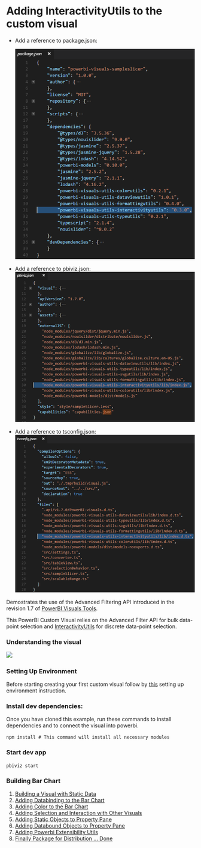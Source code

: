 # Adding InteractivityUtils to the custom visual

- Add a reference to package.json:

  ![](/doc/images/interactivity-utils-in-package.json.PNG)

- Add a reference to pbiviz.json:
  ![](/doc/images/interactivity-utils-in-pbiviz.json.PNG)

- Add a reference to tsconfig.json:
  ![](/doc/images/interactivity-utils-in-tsconfig.json.PNG)



Demostrates the use of the Advanced Filtering API introduced in the revision 1.7 of [PowerBI Visuals Tools](https://github.com/Microsoft/PowerBI-visuals-tools). 

This PowerBI Custom Visual relies on the Advanced Filter API for bulk data-point selection and [InteractivityUtils](https://github.com/Microsoft/powerbi-visuals-utils-interactivityutils) for discrete data-point selection.

### Understanding the visual
![]("doc/images/SampleSlicer.PNG")

### Setting Up Environment

Before starting creating your first custom visual follow by [this](https://github.com/Microsoft/PowerBI-visuals/blob/master/Readme.md#setting-up-environment)
setting up environment instruction.


### Install dev dependencies:

Once you have cloned this example, run these commands to install dependencies and to connect the visual into powerbi.

```
npm install # This command will install all necessary modules
```

### Start dev app
```
pbiviz start
```

### Building Bar Chart
1. [Building a Visual with Static Data](Tutorial/StaticVisual.md)
2. [Adding Databinding to the Bar Chart](Tutorial/DataBinding.md)
3. [Adding Color to the Bar Chart](Tutorial/ColorPalette.md)
4. [Adding Selection and Interaction with Other Visuals](Tutorial/Selection.md)
5. [Adding Static Objects to Property Pane](Tutorial/StaticObjects.md)
6. [Adding Databound Objects to Property Pane](Tutorial/DataBoundObjects.md)
7. [Adding Powerbi Extensibility Utils](Tutorial/ExtensibilityUtils.md)
8. [Finally Package for Distribution ... Done](https://github.com/Microsoft/PowerBI-visuals/blob/master/tools/usage.md#packaging-your-visual-for-distribution)

